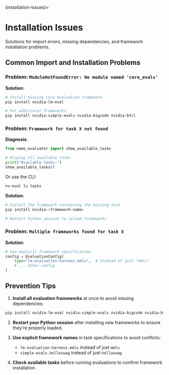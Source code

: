 (installation-issues)=

# Installation Issues

Solutions for import errors, missing dependencies, and framework installation problems.

## Common Import and Installation Problems

###  Problem: `ModuleNotFoundError: No module named 'core_evals'`

**Solution**:
```bash
# Install missing core evaluation framework
pip install nvidia-lm-eval

# For additional frameworks
pip install nvidia-simple-evals nvidia-bigcode nvidia-bfcl
```

###  Problem: `Framework for task X not found`

**Diagnosis**:
```python
from nemo_evaluator import show_available_tasks

# Display all available tasks
print("Available tasks:")
show_available_tasks()
```

Or use the CLI:
```bash
nv-eval ls tasks
```

**Solution**:
```bash
# Install the framework containing the missing task
pip install nvidia-<framework-name>

# Restart Python session to reload frameworks
```

###  Problem: `Multiple frameworks found for task X`

**Solution**:
```python
# Use explicit framework specification
config = EvaluationConfig(
    type="lm-evaluation-harness.mmlu",  # Instead of just "mmlu"
    # ... other config
)
```

## Prevention Tips

1. **Install all evaluation frameworks** at once to avoid missing dependencies:
```bash
pip install nvidia-lm-eval nvidia-simple-evals nvidia-bigcode nvidia-bfcl
```

2. **Restart your Python session** after installing new frameworks to ensure they're properly loaded.

3. **Use explicit framework names** in task specifications to avoid conflicts:
   - `lm-evaluation-harness.mmlu` instead of just `mmlu`
   - `simple-evals.hellaswag` instead of just `hellaswag`

4. **Check available tasks** before running evaluations to confirm framework installation.
